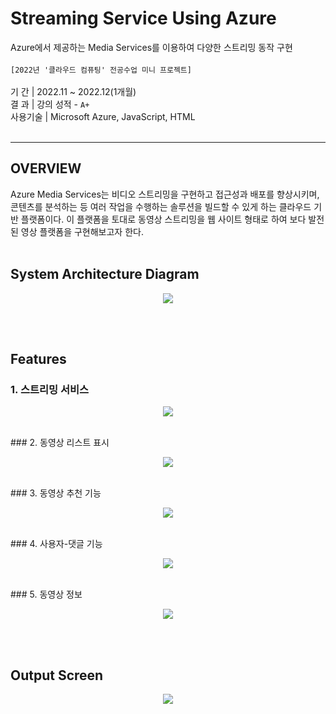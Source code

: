 # Streaming Service Using Azure
Azure에서 제공하는 Media Services를 이용하여 다양한 스트리밍 동작 구현<br><br>
`[2022년 '클라우드 컴퓨팅' 전공수업 미니 프로젝트]`
<br><br>
  기       간  | 2022.11 ~ 2022.12(1개월)<br>
  결       과  | 강의 성적 - `A+`  <br>
  사용기술  | Microsoft Azure, JavaScript, HTML<br></br>


* * *

## OVERVIEW
Azure Media Services는 비디오 스트리밍을 구현하고 접근성과 배포를 향상시키며, 
콘텐츠를 분석하는 등 여러 작업을 수행하는 솔루션을 빌드할 수 있게 하는 클라우드 기반 플랫폼이다.
이 플랫폼을 토대로 동영상 스트리밍을 웹 사이트 형태로 하여 보다 발전된 영상 플랫폼을 구현해보고자 한다.</br></br>


## System Architecture Diagram
<p align="center"><img src="https://github.com/Hayeonggg/Streaming-Service-Azure-2022/assets/90309728/bc35cb03-127a-4468-b884-554d22826a7c"></p>
</br></br>

## Features
### 1. 스트리밍 서비스
   <p align="center"><img src="https://github.com/Hayeonggg/Streaming-Service-Azure-2022/assets/90309728/b7c504ee-4c05-4a32-be39-9fb168d683b8"></p>
</br>
### 2. 동영상 리스트 표시
<p align="center"><img src="https://github.com/Hayeonggg/Streaming-Service-Azure-2022/assets/90309728/1c01ae66-0a65-4874-9fd5-b36924fab909"></p>

</br>
### 3. 동영상 추천 기능
<p align="center"><img src="https://github.com/Hayeonggg/Streaming-Service-Azure-2022/assets/90309728/85398d98-bd66-4542-8e29-6ede06d6f0ae"></p>

</br>
### 4. 사용자-댓글 기능
<p align="center"><img src="https://github.com/Hayeonggg/Streaming-Service-Azure-2022/assets/90309728/6ec13b6c-6c3b-4038-a7e6-5b134b743a17"></p>

 </br>
### 5. 동영상 정보
<p align="center"><img src="https://github.com/Hayeonggg/Streaming-Service-Azure-2022/assets/90309728/29c558d3-3b08-4dda-9d9a-98f5494c9933"></p>



</br></br>

## Output Screen
<p align="center"><img src="https://github.com/Hayeonggg/Streaming-Service-Azure-2022/assets/90309728/534b868e-a13e-41e7-b715-7c6b7117d8fa"></p>

